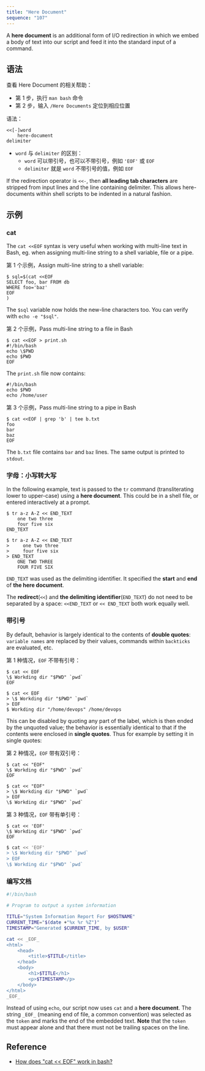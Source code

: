 ```yaml
---
title: "Here Document"
sequence: "107"
---
```


A **here document** is an additional form of I/O redirection
in which we embed a body of text into our script and feed it into the standard input of a command.

## 语法

查看 Here Document 的相关帮助：

- 第 1 步，执行 `man bash` 命令
- 第 2 步，输入 `/Here Documents` 定位到相应位置

语法：

```text
<<[-]word
    here-document
delimiter
```

- `word` 与 `delimiter` 的区别：
  - `word` 可以带引号，也可以不带引号，例如 `'EOF'` 或 `EOF`
  - `delimiter` 就是 `word` 不带引号的值，例如 `EOF`

If the redirection operator is `<<-`,
then **all leading tab characters** are stripped from input lines and the line containing delimiter.
This allows here-documents within shell scripts to be indented in a natural fashion.

## 示例

### cat

The `cat <<EOF` syntax is very useful when working with multi-line text in Bash, eg.
when assigning multi-line string to a shell variable, file or a pipe.

第 1 个示例，Assign multi-line string to a shell variable:

```text
$ sql=$(cat <<EOF
SELECT foo, bar FROM db
WHERE foo='baz'
EOF
)
```

The `$sql` variable now holds the new-line characters too. You can verify with `echo -e "$sql"`.

第 2 个示例，Pass multi-line string to a file in Bash

```text
$ cat <<EOF > print.sh
#!/bin/bash
echo \$PWD
echo $PWD
EOF
```

The `print.sh` file now contains:

```text
#!/bin/bash
echo $PWD
echo /home/user
```

第 3 个示例，Pass multi-line string to a pipe in Bash

```text
$ cat <<EOF | grep 'b' | tee b.txt
foo
bar
baz
EOF
```

The `b.txt` file contains `bar` and `baz` lines. The same output is printed to `stdout`.

### 字母：小写转大写

In the following example, text is passed to the `tr` command
(transliterating lower to upper-case) using a **here document**.
This could be in a shell file, or entered interactively at a prompt.

```text
$ tr a-z A-Z << END_TEXT
    one two three
    four five six
END_TEXT
```

```text
$ tr a-z A-Z << END_TEXT
>     one two three
>     four five six
> END_TEXT
    ONE TWO THREE
    FOUR FIVE SIX
```

`END_TEXT` was used as the delimiting identifier.
It specified the **start** and **end** of **the here document**.

The **redirect**(`<<`) and **the delimiting identifier**(`END_TEXT`) do not need to be separated by a space:
`<<END_TEXT` or `<< END_TEXT` both work equally well.

### 带引号

By default, behavior is largely identical to the contents of **double quotes**:
`variable names` are replaced by their values, commands within `backticks` are evaluated, etc.

第 1 种情况，`EOF` 不带有引号：

```text
$ cat << EOF
\$ Workding dir "$PWD" `pwd`
EOF
```

```text
$ cat << EOF
> \$ Workding dir "$PWD" `pwd`
> EOF
$ Workding dir "/home/devops" /home/devops
```

This can be disabled by quoting any part of the label, which is then ended by the unquoted value;
the behavior is essentially identical to that if the contents were enclosed in **single quotes**.
Thus for example by setting it in single quotes:

第 2 种情况，`EOF` 带有双引号：

```text
$ cat << "EOF"
\$ Workding dir "$PWD" `pwd`
EOF
```

```text
$ cat << "EOF"
> \$ Workding dir "$PWD" `pwd`
> EOF
\$ Workding dir "$PWD" `pwd`
```

第 3 种情况，`EOF` 带有单引号：

```text
$ cat << 'EOF'
\$ Workding dir "$PWD" `pwd`
EOF
```

```bash
$ cat << 'EOF'
> \$ Workding dir "$PWD" `pwd`
> EOF
\$ Workding dir "$PWD" `pwd`
```

### 编写文档

```bash
#!/bin/bash

# Program to output a system information

TITLE="System Information Report For $HOSTNAME"
CURRENT_TIME="$(date +"%x %r %Z")"
TIMESTAMP="Generated $CURRENT_TIME, by $USER"

cat << _EOF_
<html>
    <head>
        <title>$TITLE</title>
    </head>
    <body>
        <h1>$TITLE</h1>
        <p>$TIMESTAMP</p>
    </body>
</html>
_EOF_

```

Instead of using `echo`, our script now uses `cat` and a **here document**.
The string `_EOF_` (meaning end of file, a common convention) was selected as the `token` and
marks the end of the embedded text.
**Note** that the `token` must appear alone and that there must not be trailing spaces on the line.

## Reference

- [How does "cat << EOF" work in bash?](https://stackoverflow.com/questions/2500436/how-does-cat-eof-work-in-bash)
